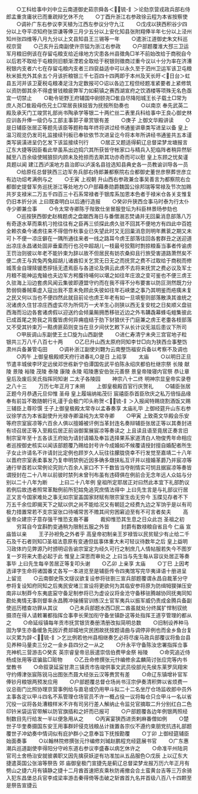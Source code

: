 <!-- { "loadSidebar": true } -->
　　○工科给事中刘中立云南道御史茹宗舜各＜锍-釒＞论劾京营戎政兵部右侍郎孟重贪庸状已而重疏辩乞休不允
　　○丁酉升浙江右参政徐云程为本省按察使
　　○调补广东右参议李天植为江西左参议分守九江
　　○戊戌以狭西积谷少四分以上夺平凉知府张崇谦等俸三月少五分以上安化知县张附翔俸半年七分以上泾州知州张四维等八月九分以上文县知县王三锡等一年
　　○遣浙江道御史朱文科巡视京营
　　○己亥升云南副使许宗镒为浙江右参政
　　○户部题覆淮大邳三卫运军月粮旧例该在存留屯粮支给近缘地方灾患各州县徵角□羊不前始改给于商税自今以后若不取给于屯粮则旧额渐湮若全取给于税银则徵商过重今议以十分为率在济漕税银内支者六七在存留屯粮内支者三四裒益适中可以永久至于泗州卫运军该卫屯粮秋米抵充外其余五个月该折粮银三千七百四十四两即于本州及天长旴＜日台＞虹县五河并该卫夏税屯粮凑足注为定数报可○诏以各边工程但经题准紧要者上紧修筑以资防御其余不得虚冒钱粮疲弊军力如蓟镇之赛西湖宣府之饮酒楼等项殊无名色亟宜一切禁止
　　○勒令钜野王府辅国中尉颐尧□隹自尽降阳城王长子载土□常为庶人尧□隹殴母伤兄土□常居丧挟妓皆为抚按所劾奏也
　　○以南京  奉先武英二殿及承天门工竣赏礼部尚书陶承学等银二十两纻丝二表里兵科给事中王良心御史林应训各升俸一级仍与工部主事郭子章赏银有差
　　○庚子  上御文华殿讲读
　　○是日辅臣张居正等题先该臣等题称每年终将讲过经书通鉴讲章类写进呈以备  皇上温习观览仍发司礼监接续刊板已奉钦依节次进呈讫今将本年所讲经书通鉴共五本谨类写装潢进呈仍乞发下该监接续刊行
　　○居正又题适得蓟辽总督梁梦龙塘报言辽东大捷等因臣看此举虽系出边捣穴其所获皆守帐家口与精兵入犯临阵者稍异然斩馘至八百余级使贼狼狈内顾未及抢掠而去斯其功亦奇而可以慰  皇上东顾之忧矣谨具题以闻  建江西泸溪地方县治即以泸溪名县铨选知县典史各一员教谕训导各一员
　　○给原任总督狭西三边军务兵部右侍郎兼都察院右佥都御史董世彦祭葬世彦立有边功炤考满例与之
　　○壬寅  上视朝  升山西右参政兼佥事吴善言为都察院右佥都御史提督军务巡抚浙江等处地方○户部藉奏勋爵魏国公徐邦瑞等常禄及节次加赐共岁支禄米二万五千四百三十石系常禄者于银库系加恩本色者于禄米仓各关支惟复仍旧本折分派  上曰既查明白以后通行造报
　　○癸卯升狭西佥事马时泰为行太仆寺少卿兼佥事
　　○令太常寺卿陈于陛致仕坐冒服登坛为科臣林景旸参劾也
　　○巡按狭西御史赵楫题虏之盘踞西海日与番僧溺志焚诵并无回巢消息部落八万有奇逐水草而乘机刁抢往往有之臣再三侦探此虏久驻不回其不便地方有四此中百姓全赖农桑今诸虏往来不得佃作秋事业已失望此时又无回巢消息则明年藨蓘之期又未可卜不便一凉庄僻在一隅所通往来者一线之路耳今虏王部落往回各套群丑之送迎道出凉庄永昌诸处固非垂槖而行也况中超胡儿一枝最号狡黠时剽掠粮畜当事者传谕虏王罚治则彼以年老不能钤束为辞以故不但居民有妨农桑抑且行旅受害道路萧然矣不便二虏王与宾兔丙兔超胡儿诸酋扣关乞赏无日无之而抚赏之费不过取给于商税而修城羡金自理赎锾悉摉括无遗焉臣与各道论及俱云此虏不去将来抚赏之费必议及军士月粮不能神运鬼输也夫边军方枵腹待哺何以堪之如往年庄浪之变可鉴也不便三虏王久驻海上沿边套虏风闻云集彼即遵盟守约而在我不得不分布要害以防叵测然既力分势弱倘番贼乘虚入寇出我不意未免顾此失彼如往年石峡堡之事乃其明鉴而疮痍未复之民又何以当也不便四然此就目前论也虏王年老有如一旦填壑则部落散涣其谁统之况诸虏久住甘凉庄西虚实尽为所伺万一犬羊生心则狭以西无复安枕之日矣顺义盘驻西海而沿边各套诸虏假以迎送约会倾巢飈拥悉移驻近边之外韦韝毳幕蜂屯螘集彼此已成首尾之势我之背腹皆虏何异痈疽结于肋下豺狼伏于门庭兼之虏王老耋各枝部落又不受其钤束万一黠虏匪茹则变当在旦夕间伏乞敕下从长计议旡滋后患议下所司
　　○甲辰调山东副使王土□旋为山西副使
　　○进仁寿清宁未央三宫官地子粒银共三万八千八百七十两
　　○乙巳升山西太原府同知李廿□向为狭西佥事整饬肃州兵备兼管屯田
　　○调补浙江副使刘翾为云南整饬福安兵备以考察不及调也
　　○丙午  上御皇极殿顺天府行进春礼○是日  上祫享
　　太庙
　　○以明日正旦节遣丰城侯李环定远侯邓世栋新宁伯谭国佐武平伯陈永绍庆都伯杜继宗祭  长陵  献陵  景陵  裕陵  茂陵  泰陵  康陵  永陵  昭陵惠安伯张元善祭  景皇帝陵寝内官祭  恭让章皇后及废后吴氏指挥同知谢  二太子各陵园
　　神宗八十二终
明神宗显皇帝实录卷之八十三
　　万历七年正月丁未朔
　　上御皇极殿百官行庆贺礼
　　○辅臣张居正题今月恭遇元旦仰惟  圣母  皇上履端纳祐茂衍  宸禧臣忝首臣欣庆之私万倍恒品缘奉有前旨不敢随朝行礼谨于会极门叩头称贺＜锍-釒＞入报闻特赐烧割酒饭又赐三辅臣上尊珍馔  壬子上御皇极殿太常寺以孟春奏享  太庙礼毕  上御经筵升山东右参议徐学古为本省副使升光禄寺卿温纯为太常寺卿
　　○甲寅  上致斋文华殿会乐安等府宗室宸凉等六百余人俱以擅婚被讦例当革封连名奏辩辅臣张居正等以其奏封进有顷召居正等入至殿后居正前诣御案展宸凉等奏读之  上且读且语至竟居正奏言旧制宗室年至十五各该王府始为请封请婚及奉旨选择果系家道清白人物俊秀年命相应者巡按御史核实以闻该部题覆乃赐给封号许今成婚如不候覆请授封擅自婚配者所生子女止许请名不许请封比定例也顾岁久人玩往往朦胧侥幸不行发觉至嘉靖二十八年以晋府宗室表柔事发乃复申明禁例近因多确多燉挟私互讦并以擅婚革爵乃并宸凉等通行举首若以常例论究则六百余人家口不下千数皆当夺削情实可悯且据宸凉等奏皆谓授封在二十八年以前彼时禁列未曾刊布虽有违碍俱在例前合无念年远人众姑与分别以二十八年为断
　　上曰二十八年例  皇祖所定耶居正对曰然此本宜下礼部酌议若例后故违者照常革黜例前所犯姑免追究庶情法得中  上曰先生言是与礼部议行居正又言今国家难处之事无如宗室盖国家财赋有限宗室生齿无穷今  玉牒见存者不下万五千余位即揭天下之赋以供之尚不能给况又有朝廷之经费九边之军饷乎是以有司极力措置常若不支宗室张口待哺常苦不赡其间穷困窘迫至有不可言者矣夫
　　高皇帝众建宗子意存强干惟恐支裔不蕃
　　裁抑惟恐其生息之日众此岂  圣祖之初
　　穷耳自今宜斟酌变通稍为限制五服之外皆
　　封爵有数禄粮自省且今  仁庙  宣庙皆以亲
　　王子孙袒免之外者乎  高皇帝初制亲王岁禄皆以民贫赋少有止给二千石及千石者则知□圣祖法意原有变通但兹事体重大未可轻议待数年之后  皇上益明习政体灼见弊源乃时颁明诏告谕宗室定为经久可行之制庶几人情帖服若失今不图岁复一岁将来大患必起于此  惟皇上深思而审处之  上曰当与先生每从容议处居正等奏事毕  上曰先生每辛苦居正等复叩头谢
　　○乙卯  上亲享  太庙
　　○丁巳  上因考选译字生命将诸国番丈各写一本进览至是辅臣传令四夷馆写完华夷译语十册进呈  上留览
　　○云南御史陈文燧议欲复设参将驻劄三宣兵部题覆谓永昌自裁革分守参将复设知府同知之后夷民安堵三宣设将更欲何为其临安参将原为防缉牳獛弹压安南非以制莽今东夷底寍守备足制参将已为虚设议将金沧守备移驻腾越协同抚夷同知勘处夷情无事则督率永昌腾冲操捕官训练汉土官军夷兵以振军威仍责成金腾兵备副使巡历稽查功罪从其议
　　○己未兵部题水西□民二酋虽就处分终属犷悍制驭统摄须在得人请敕署都指挥佥事李长荣加衔守备坐镇卧这等处指挥王道亨管理的都从之
　　○命延绥镇每年贡市抚赏银货奏册清册改拟简明总数
　　○旧制设养种马固为孳生亦备缓急先因沂费郯城地灾民困故抚按题请曲与调停非例也而金乡鱼台复以灾累为辞＜锍-釒＞乞比例若他州县相继奏乞必将尽废马政兵部覆议将鱼台县见养种马量卖三分之一金乡县四分之一从之
　　○升永平守备陈汝忠署指挥佥事充神机三营游击○癸亥  英宗睿皇帝忌辰遣崇信伯费甲金祭  裕陵
　　○命究追近侍杨成张用等诓骗盐□赃物
　　○乙丑命修撰张元忭编修余孟麟简讨张应完等内书堂教书
　　○命叙录延寍甘肃三镇贡市告竣供事文武员役部光先侯东莱罗凤翔宋守约傅津张宸陈锐马出图张杰聂大经张云汉等赉赏有差
　　○命辽东镇增补官军俸钞月粮银两预发应用
　　○户部题覆总督仓场尚书汪宗伊奏清积弊以省烦费一议总衙门比照协理京营事例给与直皂或仍用甲斗拟二十二名坐厅仓场监收郎中员外主事各定以甲斗四名不系管理仓场官员不许一概占役一议将每仓只佥甲斗一名以省冗役一议将各处漕粮样米不许有司另行差人解纳止令监兑官摘取二升分别红白二色印钤米袋运官带解以防官旗插和之奸而已报可
　　○户部题覆各边年例银两照经制数目先行给发一半以便急用从之
　　○丙寅宴狭西进贡剌麻番僧如例
　　○楚世子华奎奏摄国东安王用事群奸侵克钱粮丛计拨置各宗仪不遵约束朋党抗违礼部题覆世子冲幼奏中情词似有庇护群小之意奉旨下抚按勘覆
　　○丁卯  上御经筵辅臣始面奏事
　　○以翰林院修撰张元忭编修刘瑊赵鹏程充经筵展书官
　　○广东惠潮兵巡道副使李得阳分守岭东道右参议李盛春以病乞休许之
　　○命准平州陆洞官司土舍杨治安就彼袭职又因先擒获妖逆有功准加从五品服色○戊辰  上以辽东大捷遣英国公张溶等祭告  郊  庙御皇极门宣捷先是蓟辽总督梁梦龙报万历六年正月有劈山之捷六月有镇静之捷十二月酋首速把亥乘秋防甫撤会合土蛮黄台吉等三万余骑入犯东昌堡总兵官李成梁率游击秦得倚等击破之斩酋首九名并首级八百八十四颗至是祭告宣捷云
